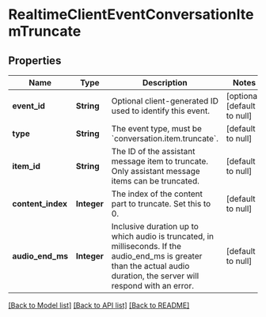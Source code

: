 # RealtimeClientEventConversationItemTruncate
## Properties

| Name | Type | Description | Notes |
|------------ | ------------- | ------------- | -------------|
| **event\_id** | **String** | Optional client-generated ID used to identify this event. | [optional] [default to null] |
| **type** | **String** | The event type, must be &#x60;conversation.item.truncate&#x60;. | [default to null] |
| **item\_id** | **String** | The ID of the assistant message item to truncate. Only assistant message  items can be truncated.  | [default to null] |
| **content\_index** | **Integer** | The index of the content part to truncate. Set this to 0. | [default to null] |
| **audio\_end\_ms** | **Integer** | Inclusive duration up to which audio is truncated, in milliseconds. If  the audio_end_ms is greater than the actual audio duration, the server  will respond with an error.  | [default to null] |

[[Back to Model list]](../README.md#documentation-for-models) [[Back to API list]](../README.md#documentation-for-api-endpoints) [[Back to README]](../README.md)

